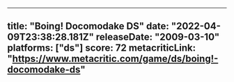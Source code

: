 
---
title: "Boing! Docomodake DS"
date: "2022-04-09T23:38:28.181Z"
releaseDate: "2009-03-10"
platforms: ["ds"]
score: 72
metacriticLink: "https://www.metacritic.com/game/ds/boing!-docomodake-ds"
---
